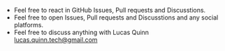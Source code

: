 - Feel free to react in GitHub Issues, Pull requests and Discusstions.
- Feel free to open Issues, Pull requests and Discusstions and any social platforms.
- Feel free to discuss anything with Lucas Quinn <lucas.quinn.tech@gmail.com>
